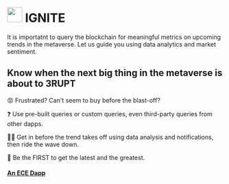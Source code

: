 #  <img src="https://user-images.githubusercontent.com/61543012/197379363-fcf7caed-0361-4598-bce2-90cd7f6b19a2.png" height="35" width="35" align-items="center" justify-content="center" /> IGNITE
It is importatnt to query the blockchain for meaningful metrics on upcoming trends in the metaverse. Let us guide you using data analytics and market sentiment.

## Know when the next big thing in the metaverse is about to 3RUPT

😡 Frustrated? Can't seem to buy before the blast-off? 

❓ Use pre-built queries or custom queries, even third-party queries from other dapps.

🔺🔻 Get in before the trend takes off using data analysis and notifications, then ride the wave down.

🚩 Be the FIRST to get the latest and the greatest.

#### [An ECE Dapp](https://github.com/eliascharlese)
